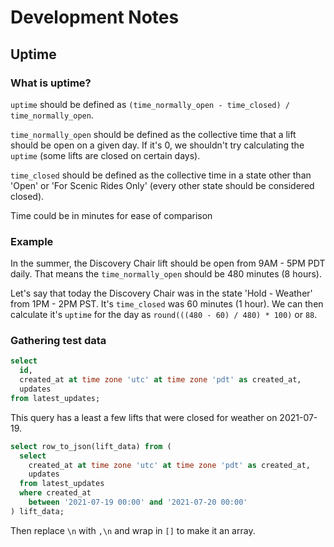 # Development Notes

## Uptime

### What is uptime?

`uptime` should be defined as `(time_normally_open - time_closed) / time_normally_open`.

`time_normally_open` should be defined as the collective time that a lift should be open on a given day. If it's 0, we shouldn't try calculating the `uptime` (some lifts are closed on certain days).

`time_closed` should be defined as the collective time in a state other than 'Open' or 'For Scenic Rides Only' (every other state should be considered closed).

Time could be in minutes for ease of comparison

### Example

In the summer, the Discovery Chair lift should be open from 9AM - 5PM PDT daily. That means the `time_normally_open` should be 480 minutes (8 hours).

Let's say that today the Discovery Chair was in the state 'Hold - Weather' from 1PM - 2PM PST. It's `time_closed` was 60 minutes (1 hour). We can then calculate it's `uptime` for the day as `round(((480 - 60) / 480) * 100)` or `88`.

### Gathering test data

```sql
select
  id,
  created_at at time zone 'utc' at time zone 'pdt' as created_at,
  updates
from latest_updates;
```

This query has a least a few lifts that were closed for weather on 2021-07-19.

```sql
select row_to_json(lift_data) from (
  select
    created_at at time zone 'utc' at time zone 'pdt' as created_at,
    updates
  from latest_updates
  where created_at
    between '2021-07-19 00:00' and '2021-07-20 00:00'
) lift_data;
```

Then replace `\n` with `,\n` and wrap in `[]` to make it an array.
